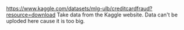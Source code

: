 https://www.kaggle.com/datasets/mlg-ulb/creditcardfraud?resource=download
Take data from the Kaggle website.
Data can't be uploded here cause it is too big.
